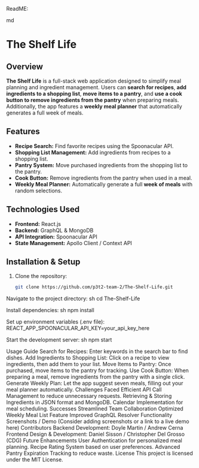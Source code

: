 ReadME:


md
# The Shelf Life

## Overview
**The Shelf Life** is a full-stack web application designed to simplify meal planning and ingredient management. Users can **search for recipes**, **add ingredients to a shopping list**, **move items to a pantry**, and **use a cook button to remove ingredients from the pantry** when preparing meals. Additionally, the app features a **weekly meal planner** that automatically generates a full week of meals.

## Features
- **Recipe Search:** Find favorite recipes using the Spoonacular API.
- **Shopping List Management:** Add ingredients from recipes to a shopping list.
- **Pantry System:** Move purchased ingredients from the shopping list to the pantry.
- **Cook Button:** Remove ingredients from the pantry when used in a meal.
- **Weekly Meal Planner:** Automatically generate a full **week of meals** with random selections.

## Technologies Used
- **Frontend:** React.js
- **Backend:** GraphQL & MongoDB
- **API Integration:** Spoonacular API
- **State Management:** Apollo Client / Context API

## Installation & Setup
1. Clone the repository:
   ```sh
   git clone https://github.com/p3t2-team-2/The-Shelf-Life.git

Navigate to the project directory:
sh
cd The-Shelf-Life


Install dependencies:
sh
npm install


Set up environment variables (.env file):
REACT_APP_SPOONACULAR_API_KEY=your_api_key_here


Start the development server:
sh
npm start


Usage Guide
Search for Recipes: Enter keywords in the search bar to find dishes.
Add Ingredients to Shopping List: Click on a recipe to view ingredients, then add them to your list.
Move Items to Pantry: Once purchased, move items to the pantry for tracking.
Use Cook Button: When preparing a meal, remove ingredients from the pantry with a single click.
Generate Weekly Plan: Let the app suggest seven meals, filling out your meal planner automatically.
Challenges Faced
Efficient API Call Management to reduce unnecessary requests.
Retrieving & Storing Ingredients in JSON format and MongoDB.
Calendar Implementation for meal scheduling.
Successes
Streamlined Team Collaboration
Optimized Weekly Meal List Feature
Improved GraphQL Resolver Functionality
Screenshots / Demo
(Consider adding screenshots or a link to a live demo here)
Contributors
Backend Development: Doyle Martin / Andrew Cerna
Frontend Design & Development: Daniel Sisson / Christopher Del Grosso (CDG)
Future Enhancements
User Authentication for personalized meal planning.
Recipe Rating System based on user preferences.
Advanced Pantry Expiration Tracking to reduce waste.
License
This project is licensed under the MIT License.


